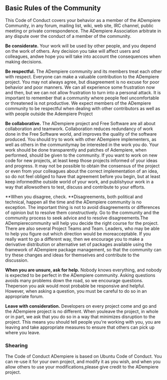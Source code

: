## **Basic Rules of the Community**

This Code of Conduct covers your behavior as a member of the ADempiere Community, in any forum, mailing list, wiki, web site, IRC channel, public meeting or private correspondence. The ADempiere Association arbitrate in any dispute over the conduct of a member of the community.

 

**Be considerate.** Your work will be used by other people, and you depend on the work of others. Any decision you take will affect users and colleagues, andwe hope you will take into account the consequences when making decisions.

**Be respectful.** The ADempiere community and its members treat each other with respect. Everyone can make a valuable contribution to the ADempiere project. You may not always agree, but disagreement is no excuse for poor behavior and poor manners. We can all experience some frustration now and then, but we can not allow frustration to turn into a personal attack. It is important to remember that a community where people feel uncomfortable or threatened is not productive. We expect members of the ADempiere community to be respectful when dealing with other contributors as well as with people outside the Adempiere Project

**Be collaborative.** The ADempiere project and Free Software are all about collaboration and teamwork. Collaboration reduces redundancy of work done in the Free Software world, and improves the quality of the software produced. You should try to work with other ADempiere implementers, as well as others in the communitymay be interested in the work you do. Your work should be done transparently and patches of Adempiere, when performed, should be given to the community. If you want to work on new code for new projects, at least keep those projects informed of your ideas and progress. It may not be possible to obtain the consensus of the project or even from your colleagues about the correct implementation of an idea, so do not feel obliged to have that agreement before you begin, but at least keep informedthe outside world of your work, and publishyour work in a way that allowsothers to test, discuss and contribute to your efforts.

**When you disagree, check. **Disagreements, both political and technical, happen all the time and the ADempiere community is no exception. The important thing is not to avoid disagreements or differences of opinion but to resolve them constructively. Go to the community and the community process to seek advice and to resolve disagreements.The ADempierecommunity will help you decide the right course for the project. There are also several Project Teams and Team. Leaders, who may be able to help you figure out which direction would be moreacceptable. If you really want to go a different way, then we encourage you to make a derivative distribution or alternative set of packages available using the framework of ADempiere package management, so that the community can try these changes and ideas for themselves and contribute to the discussion.

**When you are unsure, ask for help.** Nobody knows everything, and nobody is expected to be perfect in the ADempiere community. Asking questions avoids many problems down the road, so we encourage questions. Theperson you ask would most probable be responsive and helpful. However, when asking a question, you must be careful to do so in an appropriate forum.

**Leave with consideration.** Developers on every project come and go and the ADempiere project is no different. When youleave the project, in whole or in part, we ask that you do so in a way that minimizes disruption to the project. This means you should tell people you're working with you, you are leaving and take appropriate measures to ensure that others can pick up where you leave.


### **Shearing**

The Code of Conduct ADempiere is based on Ubuntu Code of Conduct. You can re-use it for your own project, and modify it as you wish, and when you allow others to use your modifications,please give credit to the ADempiere project.